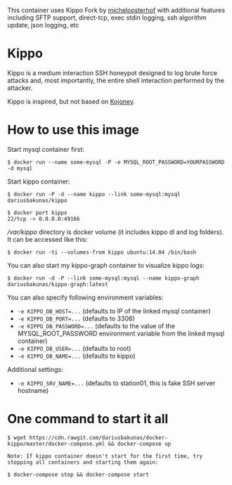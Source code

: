 
This container uses Kippo Fork by [micheloosterhof](https://github.com/micheloosterhof/kippo) with additional features including SFTP support, direct-tcp, exec stdin logging, ssh algorithm update, json logging, etc

# Kippo

Kippo is a medium interaction SSH honeypot designed to log brute force attacks and, most importantly, the entire shell interaction performed by the attacker.

Kippo is inspired, but not based on [Kojoney](http://kojoney.sourceforge.net/).

# How to use this image

Start mysql container first:

	$ docker run --name some-mysql -P -e MYSQL_ROOT_PASSWORD=YOURPASSWORD -d mysql

Start kippo container:

	$ docker run -P -d --name kippo --link some-mysql:mysql dariusbakunas/kippo

	$ docker port kippo
	22/tcp -> 0.0.0.0:49166

*/var/kippo* directory is docker volume (it includes kippo dl and log folders). It can be accessed like this:

	$ docker run -ti --volumes-from kippo ubuntu:14.04 /bin/bash
	
You can also start my kippo-graph container to visualize kippo logs:
	
	$ docker run -d -P --link some-mysql:mysql --name kippo-graph dariusbakunas/kippo-graph:latest
	
You can also specify following environment variables:  

* `-e KIPPO_DB_HOST=...` (defaults to IP of the linked mysql container)
* `-e KIPPO_DB_PORT=...` (defaults to 3306)
* `-e KIPPO_DB_PASSWORD=...` (defaults to the value of the MYSQL_ROOT_PASSWORD environment variable from the linked mysql container)
* `-e KIPPO_DB_USER=...` (defaults to root)
* `-e KIPPO_DB_NAME=...` (defaults to kippo)

Additional settings:

* `-e KIPPO_SRV_NAME=...` (defaults to station01, this is fake SSH server hostname)	

# One command to start it all

	$ wget https://cdn.rawgit.com/dariusbakunas/docker-kippo/master/docker-compose.yml && docker-compose up

	Note: If kippo container doesn't start for the first time, try stopping all containers and starting them again:

	$ docker-compose stop && docker-compose start